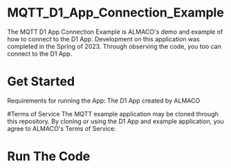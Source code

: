 # MQTT_D1_App_Connection_Example
The MQTT D1 App Connection Example is ALMACO's demo and example of how to connect to the D1 App. Development on this application was completed in the Spring of 2023.
Through observing the code, you too can connect to the D1 App.

# Get Started
Requirements for running the App: The D1 App created by ALMACO 

#Terms of Service
The MQTT example application may be cloned through this repository. 
By cloning or using the D1 App and example application, you agree to ALMACO's Terms of Service: 

# Run The Code


  

